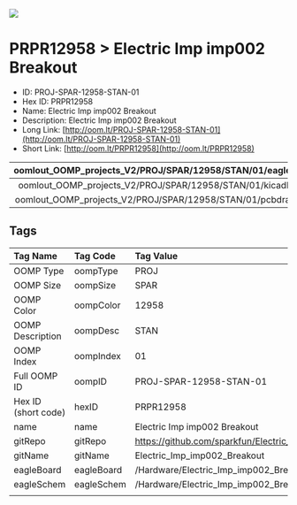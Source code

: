 


  
![][im]
# PRPR12958 > Electric Imp imp002 Breakout

- ID: PROJ-SPAR-12958-STAN-01
- Hex ID: PRPR12958
- Name: Electric Imp imp002 Breakout
- Description: Electric Imp imp002 Breakout
- Long Link: [http://oom.lt/PROJ-SPAR-12958-STAN-01](http://oom.lt/PROJ-SPAR-12958-STAN-01)
- Short Link: [http://oom.lt/PRPR12958](http://oom.lt/PRPR12958)
  

|oomlout_OOMP_projects_V2/PROJ/SPAR/12958/STAN/01/eagleImage.png|oomlout_OOMP_projects_V2/PROJ/SPAR/12958/STAN/01/eagleSchemImage.png|oomlout_OOMP_projects_V2/PROJ/SPAR/12958/STAN/01/kicadPcb3dFront.png|oomlout_OOMP_projects_V2/PROJ/SPAR/12958/STAN/01/kicadPcb3dBack.png|
| :---: | :---: | :---: | :---: |
|oomlout_OOMP_projects_V2/PROJ/SPAR/12958/STAN/01/kicadPcb3d.png|oomlout_OOMP_projects_V2/PROJ/SPAR/12958/STAN/01/bomBack.png|oomlout_OOMP_projects_V2/PROJ/SPAR/12958/STAN/01/bomFront.png|oomlout_OOMP_projects_V2/PROJ/SPAR/12958/STAN/01/pcbdraw.svg|
|oomlout_OOMP_projects_V2/PROJ/SPAR/12958/STAN/01/pcbdrawBack.svg||||

## Tags
  

|Tag Name|Tag Code|Tag Value|
| :--- | :--- | :--- |
|OOMP Type|oompType|PROJ|
|OOMP Size|oompSize|SPAR|
|OOMP Color|oompColor|12958|
|OOMP Description|oompDesc|STAN|
|OOMP Index|oompIndex|01|
|Full OOMP ID|oompID|PROJ-SPAR-12958-STAN-01|
|Hex ID (short code)|hexID|PRPR12958|
|name|name|Electric Imp imp002 Breakout|
|gitRepo|gitRepo|https://github.com/sparkfun/Electric_Imp_imp002_Breakout|
|gitName|gitName|Electric_Imp_imp002_Breakout|
|eagleBoard|eagleBoard|/Hardware/Electric_Imp_imp002_Breakout.brd|
|eagleSchem|eagleSchem|/Hardware/Electric_Imp_imp002_Breakout.sch|
||||



[im]: PROJ/SPAR/12958/STAN/01/kicadPcb3d_450.png
